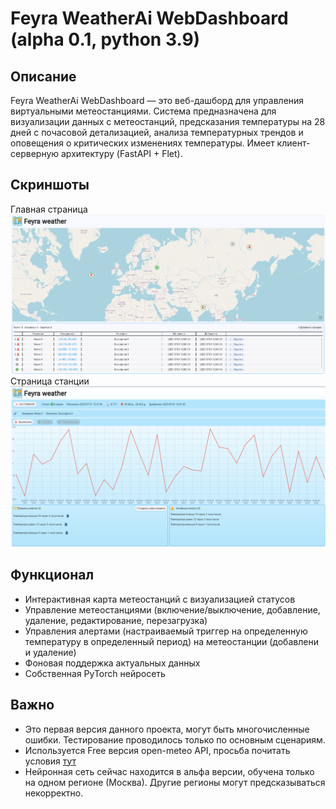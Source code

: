 # Feyra WeatherAi WebDashboard (alpha 0.1, python 3.9)
## Описание
Feyra WeatherAi WebDashboard — это веб-дашборд для управления виртуальными метеостанциями. Система предназначена для визуализации данных с метеостанций, предсказания температуры на 28 дней с почасовой детализацией, анализа температурных трендов и оповещения о критических изменениях температуры. Имеет клиент-серверную архитектуру (FastAPI + Flet).

## Скриншоты
Главная страница
![screenshot](images/main_page.png)
Страница станции
![screenshot](images/station_page.png)

## Функционал
- Интерактивная карта метеостанций с визуализацией статусов
- Управление метеостанциями (включение/выключение, добавление, удаление, редактирование, перезагрузка)
- Управления алертами (настраиваемый триггер на определенную температуру в определенный период) на метеостанции (добавлени и удаление)
- Фоновая поддержка актуальных данных
- Собственная PyTorch нейросеть

## Важно
- Это первая версия данного проекта, могут быть многочисленные ошибки. Тестирование проводилось только по основным сценариям.
- Используется Free версия open-meteo API, просьба почитать условия [тут](https://open-meteo.com/en/terms)
- Нейронная сеть сейчас находится в альфа версии, обучена только на одном регионе (Москва). Другие регионы могут предсказываться некорректно.
